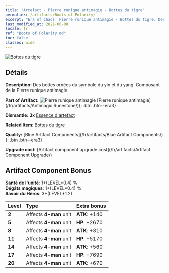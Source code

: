 ```yaml
---
title: "Artefact - Pierre runique antimagie - Bottes du tigre"
permalink: /artifacts/Boots of Polarity/
excerpt: "Era of Chaos  Pierre runique antimagie - Bottes du tigre. Des bottes ornées du symbole du yin et du yang. Composant de la Pierre runique antimagie."
last_modified_at: 2021-06-08
locale: fr
ref: "Boots of Polarity.md"
toc: false
classes: wide
---
```


 ![Bottes du tigre](/images/t/artifact_40233.png)



## Détails

 **Description:** Des bottes ornées du symbole du yin et du yang. Composant de la Pierre runique antimagie.

 **Part of Artifact:** ![Pierre runique antimagie](/images/t/icon_artifact_23.png) [Pierre runique antimagie](/fr/artifacts/Antimagic Runestone/){: .btn .btn--era3}

 **Dismantle: 3x** [Essence d'artefact](/ItemsFR/con_905/)

 **Related Item**: [Bottes du tigre](/ItemsFR/art_120/)

 **Quality:** [Blue Artifact Components](/fr/artifacts/Blue Artifact Components/){: .btn .btn--era3}

 **Upgrade cost:** [Artifact component upgrade cost](/fr/artifacts/Artifact Component Upgrade/)

## Artifact Component Bonus

  **Santé de l'unité**: 1+(LEVEL\*0.4) %<br/>**Dégâts magiques**: 1+(LEVEL\*0.4) %<br/>**Savoir du Héros**: 3+(LEVEL\*1.2)

  |  Level  | Type |    Extra bonus  | 
  |:--------|:-----|:----------------| 
  | **2** | Affects **4-man** unit | **ATK**: +140 | 
  | **5** | Affects **4-man** unit | **HP**: +2670 | 
  | **8** | Affects **4-man** unit | **ATK**: +310 | 
  | **11** | Affects **4-man** unit | **HP**: +5170 | 
  | **14** | Affects **4-man** unit | **ATK**: +560 | 
  | **17** | Affects **4-man** unit | **HP**: +7690 | 
  | **20** | Affects **4-man** unit | **ATK**: +670 | 
